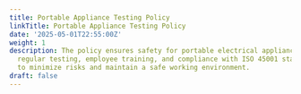 ```yaml
---
title: Portable Appliance Testing Policy
linkTitle: Portable Appliance Testing Policy
date: '2025-05-01T22:55:00Z'
weight: 1
description: The policy ensures safety for portable electrical appliances through
  regular testing, employee training, and compliance with ISO 45001 standards, aiming
  to minimize risks and maintain a safe working environment.
draft: false
---
```


<!-- Unsupported block type: unsupported -->